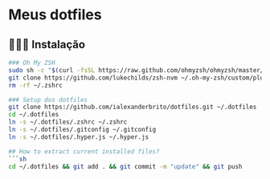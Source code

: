# Meus dotfiles

## 👨🏾‍💻 Instalação

```sh
### Oh My ZSH
sudo sh -c "$(curl -fsSL https://raw.github.com/ohmyzsh/ohmyzsh/master/tools/install.sh)"
git clone https://github.com/lukechilds/zsh-nvm ~/.oh-my-zsh/custom/plugins/zsh-nvm 
rm -rf ~/.zshrc

### Setup dos dotfiles
git clone https://github.com/ialexanderbrito/dotfiles.git ~/.dotfiles
cd ~/.dotfiles
ln -s ~/.dotfiles/.zshrc ~/.zshrc
ln -s ~/.dotfiles/.gitconfig ~/.gitconfig
ln -s ~/.dotfiles/.hyper.js ~/.hyper.js

## How to extract current installed files?
```sh
cd ~/.dotfiles && git add . && git commit -m "update" && git push 
```
